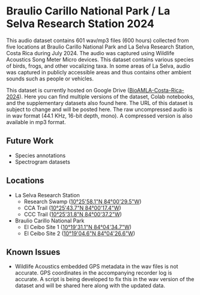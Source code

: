 # Braulio Carillo National Park / La Selva Research Station 2024
This audio dataset contains 601 wav/mp3 files (600 hours) collected from five locations at Braulio Carillo National Park and La Selva Research Station, Costa Rica during July 2024. The audio was captured using Wildlife Acoustics Song Meter Micro devices. This dataset contains various species of birds, frogs, and other vocalizing taxa. In some areas of La Selva, audio was captured in publicly accessible areas and thus contains other ambient sounds such as people or vehicles.

This dataset is currently hosted on Google Drive (<a href="https://drive.google.com/drive/folders/1Zfttms73TA-HYK5DFD8o0eZpfvRn_ATe?usp=drive_link">BioAMLA-Costa-Rica-2024</a>). Here you can find multiple versions of the dataset, Colab notebooks, and the supplementary datasets also found here. The URL of this dataset is subject to change and will be posted here. The raw uncompressed audio is in wav format (44.1 KHz, 16-bit depth, mono). A compressed version is also available in mp3 format. 

## Future Work
  - Species annotations
  - Spectrogram datasets

## Locations
 - La Selva Research Station 
   - Research Swamp (<a href="https://maps.app.goo.gl/ht5VPh18kBmkEW2K6">10°25'58.1"N 84°00'29.5"W</a>)
   - CCA Trail (<a href="https://maps.app.goo.gl/VSPcD1pTzFJFM4D48">10°25'43.7"N 84°00'17.4"W</a>)
   - CCC Trail (<a href="https://maps.app.goo.gl/nqhsky1YT819911G6">10°25'31.8"N 84°00'37.2"W</a>)
 - Braulio Carillo National Park
   - El Ceibo Site 1 (<a href="https://maps.app.goo.gl/e3NLA6BfmEPq4vXk7">10°19'31.1"N 84°04'34.7"W</a>)
   - El Ceibo Site 2 (<a href="https://maps.app.goo.gl/JaVQgcEN69Xtxvt58">10°19'04.6"N 84°04'26.6"W</a>)

## Known Issues
 - Wildlife Acoustics embedded GPS metadata in the wav files is not accurate. GPS coordinates in the accompanying recorder log is accurate. A script is being developed to fix this in the wav version of the dataset and will be shared here along with the updated data.
